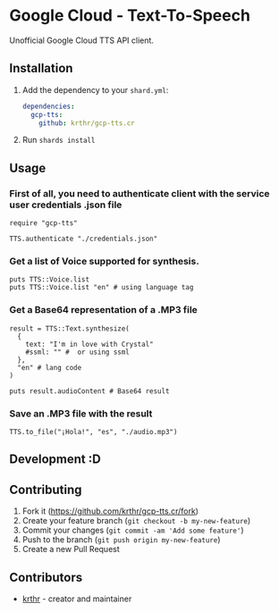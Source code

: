 # Google Cloud - Text-To-Speech

Unofficial Google Cloud TTS API client.

## Installation

1. Add the dependency to your `shard.yml`:

   ```yaml
   dependencies:
     gcp-tts:
       github: krthr/gcp-tts.cr
   ```

2. Run `shards install`

## Usage

### First of all, you need to authenticate client with the service user credentials .json file
```crystal
require "gcp-tts"

TTS.authenticate "./credentials.json"
```

### Get a list of Voice supported for synthesis.
```crystal
puts TTS::Voice.list
puts TTS::Voice.list "en" # using language tag
```

### Get a Base64 representation of a .MP3 file 
```crystal
result = TTS::Text.synthesize(
  { 
    text: "I'm in love with Crystal"
    #ssml: "" #  or using ssml
  }, 
  "en" # lang code
)

puts result.audioContent # Base64 result
```

### Save an .MP3 file with the result
```crystal
TTS.to_file("¡Hola!", "es", "./audio.mp3")
```

## Development :D

## Contributing

1. Fork it (<https://github.com/krthr/gcp-tts.cr/fork>)
2. Create your feature branch (`git checkout -b my-new-feature`)
3. Commit your changes (`git commit -am 'Add some feature'`)
4. Push to the branch (`git push origin my-new-feature`)
5. Create a new Pull Request

## Contributors

- [krthr](https://github.com/gcp-tts.cr) - creator and maintainer
